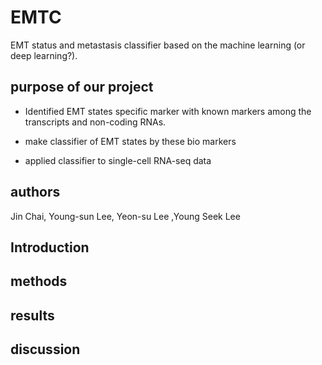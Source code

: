 # EMTC

EMT status and metastasis classifier based on the machine learning (or deep learning?).


## purpose of our project

- Identified EMT states specific marker with known markers among the transcripts and non-coding RNAs.

- make classifier of EMT states by these bio markers

- applied classifier to single-cell RNA-seq data 



## authors
Jin Chai, Young-sun Lee, Yeon-su Lee ,Young Seek Lee

## Introduction

## methods 

## results

## discussion

